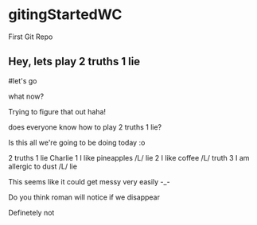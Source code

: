 # gitingStartedWC
First Git Repo

## Hey, lets play 2 truths 1 lie

#let's go


what now?

Trying to figure that out haha!

does everyone know how to play 2 truths 1 lie?

Is this all we're going to be doing today :o




2 truths 1 lie Charlie 
1 I like pineapples /L/ lie
2 I like coffee /L/ truth
3 I am allergic to dust /L/ lie


This seems like it could get messy very easily -_-


Do you think roman will notice if we disappear

Definetely not
